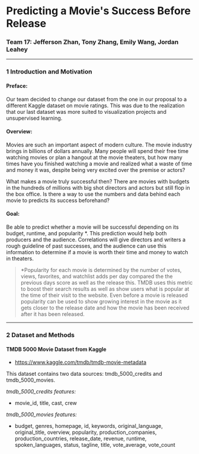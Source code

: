 # Predicting a Movie's Success Before Release 
### Team 17: Jefferson Zhan, Tony Zhang, Emily Wang, Jordan Leahey 

* * * 
### 1 Introduction and Motivation 

#### Preface:
Our team decided to change our dataset from the one in our proposal to a different Kaggle dataset on movie ratings. This was due to the realization that our last dataset was more suited to visualization projects and unsupervised learning.

#### Overview:
Movies are such an important aspect of modern culture. The movie industry brings in billions of dollars annually. Many people will spend their free time watching movies or plan a hangout at the movie theaters, but how many times have you finished watching a movie and realized what a waste of time and money it was, despite being very excited over the premise or actors?

What makes a movie truly successful then? There are movies with budgets in the hundreds of millions with big shot directors and actors but still flop in the box office. Is there a way to use the numbers and data behind each movie to predicts its success beforehand?

#### Goal:
Be able to predict whether a movie will be successful depending on its budget, runtime, and popularity *. This prediction would help both producers and the audience. Correlations will give directors and writers a rough guideline of past successes, and the audience can use this information to determine if a movie is worth their time and money to watch in theaters.

>*Popularity for each movie is determined by the number of votes, views, favorites, and watchlist adds per day compared the the previous days score as well as the release this. TMDB uses this metric to boost their search results as well as show users what is popular at the time of their visit to the website. Even before a movie is released popularity can be used to show growing interest in the movie as it gets closer to the release date and how the movie has been received after it has been released.

* * * 

### 2 Dataset and Methods 
#### TMDB 5000 Movie Dataset from Kaggle
- https://www.kaggle.com/tmdb/tmdb-movie-metadata 

This dataset contains two data sources: tmdb_5000_credits and tmdb_5000_movies. 

*tmdb_5000_credits features:*
- movie_id, title, cast, crew

*tmdb_5000_movies features:* 
- budget, genres, homepage, id, keywords, original_language, original_title, overview, popularity, production_companies, production_countries, release_date, revenue, runtime, spoken_languages, status, tagline, title, vote_average, vote_count 
